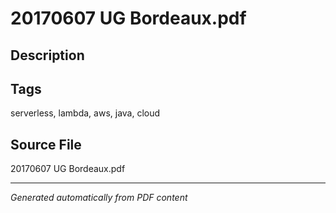 # 20170607 UG Bordeaux.pdf

## Description

## Tags
serverless, lambda, aws, java, cloud

## Source File
20170607 UG Bordeaux.pdf

---
*Generated automatically from PDF content*
